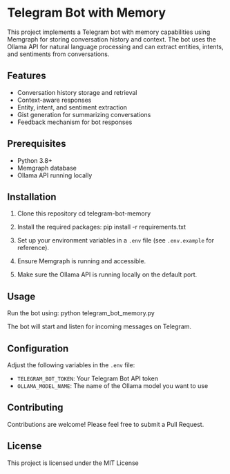# Telegram Bot with Memory

This project implements a Telegram bot with memory capabilities using Memgraph for storing conversation history and context. The bot uses the Ollama API for natural language processing and can extract entities, intents, and sentiments from conversations.

## Features

- Conversation history storage and retrieval
- Context-aware responses
- Entity, intent, and sentiment extraction
- Gist generation for summarizing conversations
- Feedback mechanism for bot responses

## Prerequisites

- Python 3.8+
- Memgraph database
- Ollama API running locally

## Installation

1. Clone this repository
    cd telegram-bot-memory
2. Install the required packages:
   pip install -r requirements.txt

3. Set up your environment variables in a `.env` file (see `.env.example` for reference).

4. Ensure Memgraph is running and accessible.

5. Make sure the Ollama API is running locally on the default port.

## Usage

Run the bot using:
python telegram_bot_memory.py


The bot will start and listen for incoming messages on Telegram.

## Configuration

Adjust the following variables in the `.env` file:

- `TELEGRAM_BOT_TOKEN`: Your Telegram Bot API token
- `OLLAMA_MODEL_NAME`: The name of the Ollama model you want to use

## Contributing

Contributions are welcome! Please feel free to submit a Pull Request.

## License

This project is licensed under the MIT License
